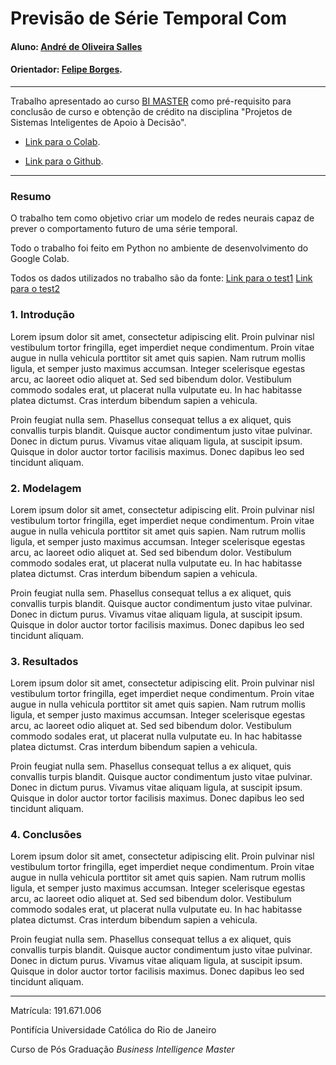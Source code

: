 <!-- antes de enviar a versão final, solicitamos que todos os comentários, colocados para orientação ao aluno, sejam removidos do arquivo -->
# Previsão de Série Temporal Com 

#### Aluno: [André de Oliveira Salles](https://github.com/andresalles93)
#### Orientador: [Felipe Borges](https://github.com/FelipeBorgesC).


---

Trabalho apresentado ao curso [BI MASTER](https://ica.puc-rio.ai/bi-master) como pré-requisito para conclusão de curso e obtenção de crédito na disciplina "Projetos de Sistemas Inteligentes de Apoio à Decisão".

<!-- para os links a seguir, caso os arquivos estejam no mesmo repositório que este README, não há necessidade de incluir o link completo: basta incluir o nome do arquivo, com extensão, que o GitHub completa o link corretamente -->
- [Link para o Colab](https://colab.research.google.com/drive/186wE-RsVri8WPsO1fB7oyuc8abTdARY9). <!-- caso não aplicável, remover esta linha -->

- [Link para o Github](https://github.com/andresalles93/tcc-bi). <!-- caso não aplicável, remover esta linha -->

---

### Resumo

<!-- trocar o texto abaixo pelo resumo do trabalho, em português -->

O trabalho tem como objetivo criar um modelo de redes neurais capaz de prever o comportamento futuro de uma série temporal. 

Todo o trabalho foi feito em Python no ambiente de desenvolvimento do Google Colab.

Todos os dados utilizados no trabalho são da fonte:
[Link para o test1](https://www.gov.br/anp/pt-br/centrais-de-conteudo/dados-abertos/producao-de-biocombustiveis)
[Link para o test2](https://www.gov.br/anp/pt-br/centrais-de-conteudo/dados-abertos/serie-historica-de-precos-de-combustiveis)


### 1. Introdução

Lorem ipsum dolor sit amet, consectetur adipiscing elit. Proin pulvinar nisl vestibulum tortor fringilla, eget imperdiet neque condimentum. Proin vitae augue in nulla vehicula porttitor sit amet quis sapien. Nam rutrum mollis ligula, et semper justo maximus accumsan. Integer scelerisque egestas arcu, ac laoreet odio aliquet at. Sed sed bibendum dolor. Vestibulum commodo sodales erat, ut placerat nulla vulputate eu. In hac habitasse platea dictumst. Cras interdum bibendum sapien a vehicula.

Proin feugiat nulla sem. Phasellus consequat tellus a ex aliquet, quis convallis turpis blandit. Quisque auctor condimentum justo vitae pulvinar. Donec in dictum purus. Vivamus vitae aliquam ligula, at suscipit ipsum. Quisque in dolor auctor tortor facilisis maximus. Donec dapibus leo sed tincidunt aliquam.

### 2. Modelagem

Lorem ipsum dolor sit amet, consectetur adipiscing elit. Proin pulvinar nisl vestibulum tortor fringilla, eget imperdiet neque condimentum. Proin vitae augue in nulla vehicula porttitor sit amet quis sapien. Nam rutrum mollis ligula, et semper justo maximus accumsan. Integer scelerisque egestas arcu, ac laoreet odio aliquet at. Sed sed bibendum dolor. Vestibulum commodo sodales erat, ut placerat nulla vulputate eu. In hac habitasse platea dictumst. Cras interdum bibendum sapien a vehicula.

Proin feugiat nulla sem. Phasellus consequat tellus a ex aliquet, quis convallis turpis blandit. Quisque auctor condimentum justo vitae pulvinar. Donec in dictum purus. Vivamus vitae aliquam ligula, at suscipit ipsum. Quisque in dolor auctor tortor facilisis maximus. Donec dapibus leo sed tincidunt aliquam.

### 3. Resultados

Lorem ipsum dolor sit amet, consectetur adipiscing elit. Proin pulvinar nisl vestibulum tortor fringilla, eget imperdiet neque condimentum. Proin vitae augue in nulla vehicula porttitor sit amet quis sapien. Nam rutrum mollis ligula, et semper justo maximus accumsan. Integer scelerisque egestas arcu, ac laoreet odio aliquet at. Sed sed bibendum dolor. Vestibulum commodo sodales erat, ut placerat nulla vulputate eu. In hac habitasse platea dictumst. Cras interdum bibendum sapien a vehicula.

Proin feugiat nulla sem. Phasellus consequat tellus a ex aliquet, quis convallis turpis blandit. Quisque auctor condimentum justo vitae pulvinar. Donec in dictum purus. Vivamus vitae aliquam ligula, at suscipit ipsum. Quisque in dolor auctor tortor facilisis maximus. Donec dapibus leo sed tincidunt aliquam.

### 4. Conclusões

Lorem ipsum dolor sit amet, consectetur adipiscing elit. Proin pulvinar nisl vestibulum tortor fringilla, eget imperdiet neque condimentum. Proin vitae augue in nulla vehicula porttitor sit amet quis sapien. Nam rutrum mollis ligula, et semper justo maximus accumsan. Integer scelerisque egestas arcu, ac laoreet odio aliquet at. Sed sed bibendum dolor. Vestibulum commodo sodales erat, ut placerat nulla vulputate eu. In hac habitasse platea dictumst. Cras interdum bibendum sapien a vehicula.

Proin feugiat nulla sem. Phasellus consequat tellus a ex aliquet, quis convallis turpis blandit. Quisque auctor condimentum justo vitae pulvinar. Donec in dictum purus. Vivamus vitae aliquam ligula, at suscipit ipsum. Quisque in dolor auctor tortor facilisis maximus. Donec dapibus leo sed tincidunt aliquam.

---

Matrícula: 191.671.006

Pontifícia Universidade Católica do Rio de Janeiro

Curso de Pós Graduação *Business Intelligence Master*
